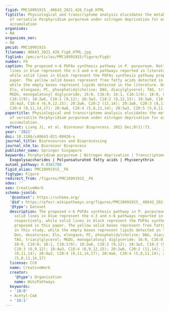 ```yaml
---
figid: PMC10991915__40643_2021_426_Fig6_HTML
figtitle: Physiological and transcriptome analysis elucidates the metabolic mechanism
  of versatile Porphyridium purpureum under nitrogen deprivation for exopolysaccharides
  accumulation
organisms:
- NA
organisms_ner:
- NA
pmcid: PMC10991915
filename: 40643_2021_426_Fig6_HTML.jpg
figlink: /pmc/articles/PMC10991915/figure/Fig6/
number: F6
caption: The proposed n-6 PUFAs synthesis pathway in P. purpureum. Dotted and solid
  lines in blue represent the n-3 and n-6 pathways reported in literature, respectively,
  while solid lines in black represent the PUFAs synthesis pathway proposed in this
  paper. The yellow solid boxes represent free fatty acids detected in this study,
  while the empty boxes represent lipids detected in the literature. Des, desaturase;
  Elo, elongase; PC, phosphatidylcholine; DAG, diacylglycerol; TAG, triacylglycerol;
  MGDG, monogalatosyl diglyceride; 16:0, C16:0; 16:1, C16:1(9); 18:0, C18:0; 18:1,
  C18:1(9); 18:2ω6, C18:2 (9,12); 18:3ω3, C18:2 (9,12,15); 18:3ω6, C18:3 (6,9,12);
  18:4ω3, C18:4 (6,9,12,15); 20:2ω6, C20:2 (11,14); 20:3ω6, C20:3 (8,11,14); 20:4ω3,
  C20:4 (8,11,14,17); 20:4ω6, C20:4 (5,8,11,14); 20:5ω3, C20:5 (5,8,11,14,17)
papertitle: Physiological and transcriptome analysis elucidates the metabolic mechanism
  of versatile Porphyridium purpureum under nitrogen deprivation for exopolysaccharides
  accumulation.
reftext: Liang Ji, et al. Bioresour Bioprocess. 2021 Dec;8(1):73.
year: '2021'
doi: 10.1186/s40643-021-00426-x
journal_title: Bioresources and Bioprocessing
journal_nlm_ta: Bioresour Bioprocess
publisher_name: Springer Singapore
keywords: Porphyridium purpureum | Nitrogen deprivation | Transcriptome analysis |
  Exopolysaccharides | Polyunsaturated fatty acids | Phycoerythrin
automl_pathway: 0.9381708
figid_alias: PMC10991915__F6
figtype: Figure
redirect_from: /figures/PMC10991915__F6
ndex: ''
seo: CreativeWork
schema-jsonld:
  '@context': https://schema.org/
  '@id': https://pfocr.wikipathways.org/figures/PMC10991915__40643_2021_426_Fig6_HTML.html
  '@type': Dataset
  description: The proposed n-6 PUFAs synthesis pathway in P. purpureum. Dotted and
    solid lines in blue represent the n-3 and n-6 pathways reported in literature,
    respectively, while solid lines in black represent the PUFAs synthesis pathway
    proposed in this paper. The yellow solid boxes represent free fatty acids detected
    in this study, while the empty boxes represent lipids detected in the literature.
    Des, desaturase; Elo, elongase; PC, phosphatidylcholine; DAG, diacylglycerol;
    TAG, triacylglycerol; MGDG, monogalatosyl diglyceride; 16:0, C16:0; 16:1, C16:1(9);
    18:0, C18:0; 18:1, C18:1(9); 18:2ω6, C18:2 (9,12); 18:3ω3, C18:2 (9,12,15); 18:3ω6,
    C18:3 (6,9,12); 18:4ω3, C18:4 (6,9,12,15); 20:2ω6, C20:2 (11,14); 20:3ω6, C20:3
    (8,11,14); 20:4ω3, C20:4 (8,11,14,17); 20:4ω6, C20:4 (5,8,11,14); 20:5ω3, C20:5
    (5,8,11,14,17)
  license: CC0
  name: CreativeWork
  creator:
    '@type': Organization
    name: WikiPathways
  keywords:
  - '18:0'
  - Acetyl-CoA
  - '16:1'
---
```

